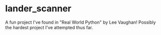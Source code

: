 # lander_scanner
A fun project I've found in "Real World Python" by Lee Vaughan! Possibly the hardest project I've attempted thus far.

